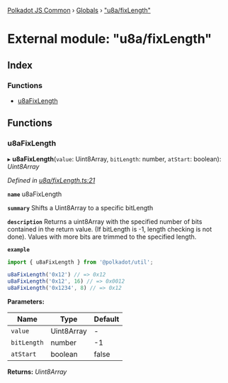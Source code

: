 [Polkadot JS Common](../README.md) › [Globals](../globals.md) › ["u8a/fixLength"](_u8a_fixlength_.md)

# External module: "u8a/fixLength"

## Index

### Functions

* [u8aFixLength](_u8a_fixlength_.md#u8afixlength)

## Functions

###  u8aFixLength

▸ **u8aFixLength**(`value`: Uint8Array, `bitLength`: number, `atStart`: boolean): *Uint8Array*

*Defined in [u8a/fixLength.ts:21](https://github.com/polkadot-js/common/blob/4ce452b4/packages/util/src/u8a/fixLength.ts#L21)*

**`name`** u8aFixLength

**`summary`** Shifts a Uint8Array to a specific bitLength

**`description`** 
Returns a uint8Array with the specified number of bits contained in the return value. (If bitLength is -1, length checking is not done). Values with more bits are trimmed to the specified length.

**`example`** 
<BR>

```javascript
import { u8aFixLength } from '@polkadot/util';

u8aFixLength('0x12') // => 0x12
u8aFixLength('0x12', 16) // => 0x0012
u8aFixLength('0x1234', 8) // => 0x12
```

**Parameters:**

Name | Type | Default |
------ | ------ | ------ |
`value` | Uint8Array | - |
`bitLength` | number |  -1 |
`atStart` | boolean | false |

**Returns:** *Uint8Array*
